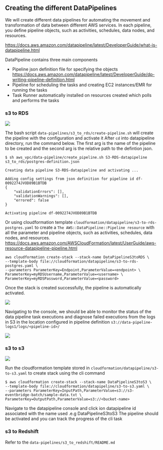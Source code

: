 ## Creating the different DataPipelines

We will create different data pipelines for automating the movement and transformation of data between 
different AWS services.  In each pipeline, you define pipeline objects, such as activities, schedules, 
data nodes, and resources.

https://docs.aws.amazon.com/datapipeline/latest/DeveloperGuide/what-is-datapipeline.html

DataPipeline contains three main components 

* Pipeline json definition file for specifying the objects https://docs.aws.amazon.com/datapipeline/latest/DeveloperGuide/dp-writing-pipeline-definition.html
* Pipeline for scheduling the tasks and creating EC2 instances/EMR for running the tasks
* Task Runner automatically installed on resources created which polls and performs the tasks


### s3 to RDS

<img src=https://github.com/ryankarlos/aws_etl/blob/master/screenshots/dp-s3-to-rds-tasks.png></img>


The bash script  `data-pipelines/s3_to_rds/create-pipeline.sh`  will create the pipeline with the configuration and activate it
After `cd` into datapipeline directory, run the command below. The first arg is the name of the pipeline to be created and 
the second arg is the relative path to the defintion json.
```
$ sh aws_vpc/data-pipeline/create_pipeline.sh S3-RDS-datapipeline s3_to_rds/postgres-definition.json

Creating data pipeline S3-RDS-datapipeline and activating ...

Adding config settings from json definition for pipeline id df-0092274JVOD89B1BTDB
{
    "validationErrors": [],
    "validationWarnings": [],
    "errored": false
}

Activating pipeline df-0092274JVOD89B1BTDB
```

Or using cloudformation template `cloudformation/datapipeline/s3-to-rds-postgres.yaml`  to create a `The AWS::DataPipeline::Pipeline resource` 
with all the parameter and pipeline objects, such as activities, schedules, data nodes, and resources.
https://docs.aws.amazon.com/AWSCloudFormation/latest/UserGuide/aws-resource-datapipeline-pipeline.html

```
aws cloudformation create-stack --stack-name DataPipelineS3toRDS \
--template-body file://cloudformation/datapipeline/s3-to-rds-postgres.yaml \
--parameters ParameterKey=Endpoint,ParameterValue=<endpoint> \
ParameterKey=myRDSUsername,ParameterValue=<username> \
ParameterKey=myRDSPassword,ParameterValue=<password>

```

Once the stack is created successfully, the pipeline is automatically activated.

<img src=https://github.com/ryankarlos/aws_etl/blob/master/screenshots/cf-stack-data-pipeline-s3-rds.png></img>

Navigating to the console, we should be able to monitor the status of the data pipeline task executions and diagnose 
failed executions from the logs in S3 in the location configured in pipeline definition `s3://data-pipeline-logs1/logs/<pipeline-id>/`

<img src=https://github.com/ryankarlos/aws_etl/blob/master/screenshots/data-pipeline-s3-rds-pg.png></img>



### s3 to s3

<img src=https://github.com/ryankarlos/aws_etl/blob/master/screenshots/dp-s3-to-s3-tasks.png></img>

Run the cloudformation template stored in `cloudformation/datapipeline/s3-to-s3.yaml` 
to create stack using the cli command 

```
$ aws cloudformation create-stack --stack-name DataPipelineS3toS3 \
--template-body file://cloudformation/datapipeline/s3-to-s3.yaml \
--parameters ParameterKey=InputPath,ParameterValue=s3://s3-eventbridge-batch/sample-data.txt \
ParameterKey=OutputPath,ParameterValue=s3://<bucket-name>

```

Navigate to the datapipeline console and click ion datapipeline id associated with the name used .e.g DataPipelineS3toS3
The pipeline should be activated and you can track the progress of the cli task 


### s3 to Redshift

Refer to the `data-pipelines/s3_to_redshift/README.md`
